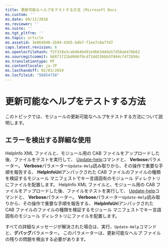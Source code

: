 ```yaml
---
title: 更新可能なヘルプをテストする方法 |Microsoft Docs
ms.custom: ''
ms.date: 09/12/2016
ms.reviewer: ''
ms.suite: ''
ms.tgt_pltfrm: ''
ms.topic: article
ms.assetid: 3e064048-2b94-4365-bdb7-f1ee7c0a7fd7
caps.latest.revision: 6
ms.openlocfilehash: f2f319a3cab4b4bd91e9b634dda57d58a6476b62
ms.sourcegitcommit: b6871f21bd666f9cd71dd336bb3f844cf472b56c
ms.translationtype: MT
ms.contentlocale: ja-JP
ms.lasthandoff: 02/03/2019
ms.locfileid: "56854738"
---
```

# <a name="how-to-test-updatable-help"></a>更新可能なヘルプをテストする方法

このトピックでは、モジュールの更新可能なヘルプをテストする方法について説明します。

## <a name="using-verbose-to-detect-errors"></a>エラーを検出する詳細な使用

HelpInfo XML ファイルと、モジュール用の CAB ファイルをアップロードした後、ファイルをテストを実行して、 [Update-help](/powershell/module/Microsoft.PowerShell.Core/Update-Help)コマンドと、 **Verbose**パラメーター。 **Verbose**パラメーター`Update-Help`読み取りから、その操作で重要な手順を報告する、 **HelpInfoUri**アンパックされた CAB ファイルのファイルの種類を検証するモジュール マニフェストでキー言語固有のモジュール ディレクトリにファイルを配置します。
HelpInfo XML ファイルと、モジュール用の CAB ファイルをアップロードした後、ファイルをテストを実行して、 [Update-help](/powershell/module/Microsoft.PowerShell.Core/Update-Help)コマンドと、 **Verbose**パラメーター。 **Verbose**パラメーター`Update-Help`読み取りから、その操作で重要な手順を報告する、 **HelpInfoUri**アンパックされた CAB ファイルのファイルの種類を検証するモジュール マニフェストでキー言語固有のモジュール ディレクトリにファイルを配置します。

すべての詳細なメッセージが解決された場合は、実行、`Update-Help`コマンドと、**デバッグ**パラメーター。 このパラメーターは、更新可能なヘルプ ファイルの残りの問題を検出する必要があります。